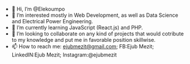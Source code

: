 - 👋 Hi, I’m @Elekoumpo
- 👀 I’m interested mostly in Web Development, as well as Data Science and Electrical Power Engineering.
- 🌱 I’m currently learning JavaScript (React.js) and PHP.
- 💞️ I’m looking to collaborate on any kind of projects that would cotribute to my knowledge and put me in favorable position skillwise.
- 📫 How to reach me: ejubmezit@gmail.com;
                       FB:Ejub Mezit;
                       LinkedIN:Ejub Mezit;
                       Instagram:@ejubmezit
                      

<!---
Elekoumpo/Elekoumpo is a ✨ special ✨ repository because its `README.md` (this file) appears on your GitHub profile.
You can click the Preview link to take a look at your changes.
--->

